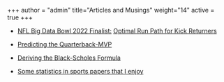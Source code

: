 +++
author = "admin"
title="Articles and Musings"
weight="14"
active = true
+++


* [NFL Big Data Bowl 2022 Finalist:](https://nflcommunications.com/Pages/FINALISTS-NAMED-FOR-FOURTH-ANNUAL-NFL-BIG-DATA-BOWL-POWERED-BY-AWS.aspx) [Optimal Run Path for Kick Returners](https://www.kaggle.com/jrudoler56/optimal-run-path-for-kick-returners/notebook)

* [Predicting the Quarterback-MVP](pdf/RyansArticles/qbmvp.pdf)

* [Deriving the Black-Scholes Formula](pdf/RyansArticles/BlackScholes.pdf)

* [Some statistics in sports papers that I enjoy](/statistics_in_sports_papers/)



<!---
* [Is Ryan Brill better at sports betting than a monkey?](/ryan_vs_monkey/)
--->



  

